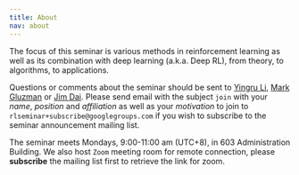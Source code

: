 ```yaml
---
title: About
nav: about
---
```


The focus of this seminar is various methods in reinforcement learning as well as its combination with deep learning (a.k.a. Deep RL), from theory, to algorithms, to applications.

Questions or comments about the seminar should be sent to
[Yingru Li][yingru], [Mark Gluzman][mark] or [Jim Dai][jim].
Please send email with the subject `join` with
your *name*, *position* and *affiliation* as well as your *motivation* to join
to `rlseminar+subscribe@googlegroups.com`
if you wish to subscribe to the seminar announcement mailing list.

The seminar meets Mondays, 9:00-11:00 am (UTC+8), in 603 Administration Building.
We also host `Zoom` meeting room for remote connection, please **subscribe** the mailing list first
to retrieve the link for zoom.

[yingru]: mailto:yingruli@link.cuhk.edu.cn
[mark]: mailto:mg2289@cornell.edu
[jim]: https://people.orie.cornell.edu/jdai/

<iframe id="forum_embed"
  src="javascript:void(0)"
  scrolling="no"
  frameborder="0"
  width="900"
  height="700">
</iframe>
<script type="text/javascript">
  document.getElementById('forum_embed').src =
     'https://groups.google.com/forum/embed/?place=forum/rlseminar'
     + '&showsearch=true&showpopout=true&showtabs=false'
     + '&parenturl=' + encodeURIComponent(window.location.href);
</script>